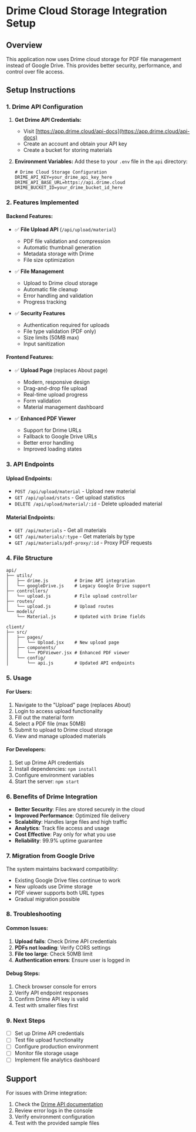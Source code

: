 # Drime Cloud Storage Integration Setup

## Overview
This application now uses Drime cloud storage for PDF file management instead of Google Drive. This provides better security, performance, and control over file access.

## Setup Instructions

### 1. Drime API Configuration

1. **Get Drime API Credentials:**
   - Visit [https://app.drime.cloud/api-docs](https://app.drime.cloud/api-docs)
   - Create an account and obtain your API key
   - Create a bucket for storing materials

2. **Environment Variables:**
   Add these to your `.env` file in the `api` directory:

   ```env
   # Drime Cloud Storage Configuration
   DRIME_API_KEY=your_drime_api_key_here
   DRIME_API_BASE_URL=https://api.drime.cloud
   DRIME_BUCKET_ID=your_drime_bucket_id_here
   ```

### 2. Features Implemented

#### Backend Features:
- ✅ **File Upload API** (`/api/upload/material`)
  - PDF file validation and compression
  - Automatic thumbnail generation
  - Metadata storage with Drime
  - File size optimization

- ✅ **File Management**
  - Upload to Drime cloud storage
  - Automatic file cleanup
  - Error handling and validation
  - Progress tracking

- ✅ **Security Features**
  - Authentication required for uploads
  - File type validation (PDF only)
  - Size limits (50MB max)
  - Input sanitization

#### Frontend Features:
- ✅ **Upload Page** (replaces About page)
  - Modern, responsive design
  - Drag-and-drop file upload
  - Real-time upload progress
  - Form validation
  - Material management dashboard

- ✅ **Enhanced PDF Viewer**
  - Support for Drime URLs
  - Fallback to Google Drive URLs
  - Better error handling
  - Improved loading states

### 3. API Endpoints

#### Upload Endpoints:
- `POST /api/upload/material` - Upload new material
- `GET /api/upload/stats` - Get upload statistics
- `DELETE /api/upload/material/:id` - Delete uploaded material

#### Material Endpoints:
- `GET /api/materials` - Get all materials
- `GET /api/materials/:type` - Get materials by type
- `GET /api/materials/pdf-proxy/:id` - Proxy PDF requests

### 4. File Structure

```
api/
├── utils/
│   ├── drime.js          # Drime API integration
│   └── googleDrive.js    # Legacy Google Drive support
├── controllers/
│   └── upload.js         # File upload controller
├── routes/
│   └── upload.js         # Upload routes
└── models/
    └── Material.js       # Updated with Drime fields

client/
├── src/
│   ├── pages/
│   │   └── Upload.jsx    # New upload page
│   ├── components/
│   │   └── PDFViewer.jsx # Enhanced PDF viewer
│   └── config/
│       └── api.js        # Updated API endpoints
```

### 5. Usage

#### For Users:
1. Navigate to the "Upload" page (replaces About)
2. Login to access upload functionality
3. Fill out the material form
4. Select a PDF file (max 50MB)
5. Submit to upload to Drime cloud storage
6. View and manage uploaded materials

#### For Developers:
1. Set up Drime API credentials
2. Install dependencies: `npm install`
3. Configure environment variables
4. Start the server: `npm start`

### 6. Benefits of Drime Integration

- **Better Security**: Files are stored securely in the cloud
- **Improved Performance**: Optimized file delivery
- **Scalability**: Handles large files and high traffic
- **Analytics**: Track file access and usage
- **Cost Effective**: Pay only for what you use
- **Reliability**: 99.9% uptime guarantee

### 7. Migration from Google Drive

The system maintains backward compatibility:
- Existing Google Drive files continue to work
- New uploads use Drime storage
- PDF viewer supports both URL types
- Gradual migration possible

### 8. Troubleshooting

#### Common Issues:
1. **Upload fails**: Check Drime API credentials
2. **PDFs not loading**: Verify CORS settings
3. **File too large**: Check 50MB limit
4. **Authentication errors**: Ensure user is logged in

#### Debug Steps:
1. Check browser console for errors
2. Verify API endpoint responses
3. Confirm Drime API key is valid
4. Test with smaller files first

### 9. Next Steps

- [ ] Set up Drime API credentials
- [ ] Test file upload functionality
- [ ] Configure production environment
- [ ] Monitor file storage usage
- [ ] Implement file analytics dashboard

## Support

For issues with Drime integration:
1. Check the [Drime API documentation](https://app.drime.cloud/api-docs)
2. Review error logs in the console
3. Verify environment configuration
4. Test with the provided sample files
